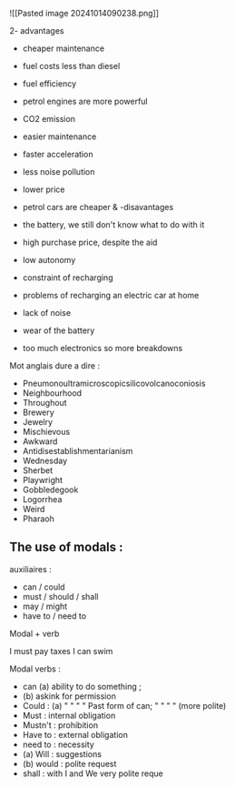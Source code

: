 ![[Pasted image 20241014090238.png]]



2- advantages  
- cheaper maintenance
- fuel costs less than diesel
 - fuel efficiency
- petrol engines are more powerful
- CO2 emission
- easier maintenance
- faster acceleration
- less noise pollution
- lower price
- petrol cars are cheaper
&
-disavantages 

- the battery, we still don't know what to do with it
- high purchase price, despite the aid
- low autonomy
- constraint of recharging
- problems of recharging an electric car at home
- lack of noise
- wear of the battery
- too much electronics so more breakdowns




Mot anglais dure a dire :

- Pneumonoultramicroscopicsilicovolcanoconiosis
- Neighbourhood
- Throughout
- Brewery
- Jewelry
- Mischievous
- Awkward
- Antidisestablishmentarianism
- Wednesday
- Sherbet
- Playwright
- Gobbledegook
- Logorrhea
- Weird
- Pharaoh


## The use of modals : 

auxiliaires :

- can / could
- must / should / shall
- may / might
- have to / need to

Modal + verb

I must pay taxes
I can swim


Modal verbs : 

- can (a) ability to do something ; 
- (b) askink for permission
- Could : (a) "   "   "    "   Past form of can; "  "  "   " (more polite)
- Must : internal obligation
- Mustn't : prohibition
-  Have to : external obligation
- need to : necessity
- (a) Will : suggestions 
- (b) would : polite request
- shall : with I and We very polite reque
